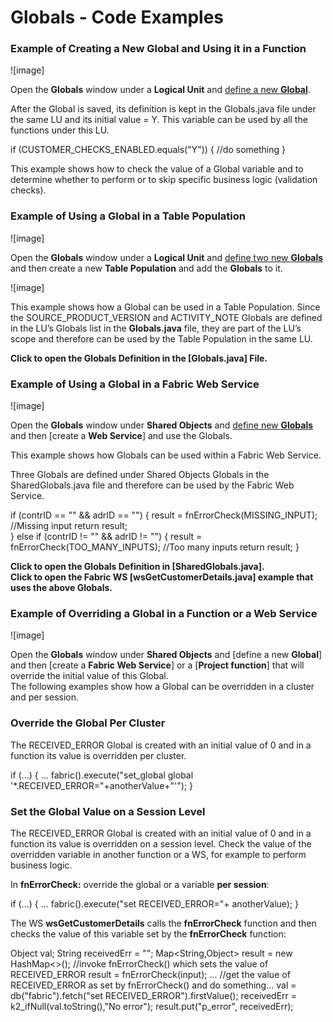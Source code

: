# Globals - Code Examples

### Example of Creating a New Global and Using it in a Function

![image]

Open the **Globals** window under a **Logical Unit** and [define a new **Global**](https://github.com/k2view-academy/K2View-Academy/wiki/Globals-Overview).

After the Global is saved, its definition is kept in the Globals.java file under the same LU and its initial value = Y. This variable can be used by all the functions under this LU.

if (CUSTOMER_CHECKS_ENABLED.equals("Y")) {
	//do something
}


This example shows how to check the value of a Global variable and to determine whether to perform or to skip specific business logic (validation checks).

### Example of Using a Global in a Table Population
![image]

Open the **Globals** window under a **Logical Unit** and [define two new **Globals**](https://github.com/k2view-academy/K2View-Academy/wiki/Globals-Overview) and then create a new **Table Population** and add the **Globals** to it.

![image]

This example shows how a Global can be used in a Table Population. Since the SOURCE_PRODUCT_VERSION and ACTIVITY_NOTE Globals are defined in the LU’s Globals list in the **Globals.java** file, they are part of the LU’s scope and therefore can be used by the Table Population in the same LU.

**Click to open the Globals Definition in the [Globals.java] File.**

### Example of Using a Global in a Fabric Web Service

![image]

Open the **Globals** window under **Shared Objects** and [define new **Globals**](https://github.com/k2view-academy/K2View-Academy/wiki/Globals-Overview) and then [create a **Web Service**] and use the Globals.

This example shows how Globals can be used within a Fabric Web Service.

Three Globals are defined under Shared Objects Globals in the SharedGlobals.java file and therefore can be used by the Fabric Web Service.


if (contrID == "" && adrID == "") {
	result = fnErrorCheck(MISSING_INPUT); //Missing input
	return result;	
} else if (contrID != "" && adrID != "") {
	result = fnErrorCheck(TOO_MANY_INPUTS); //Too many inputs
	return result;
}


**Click to open the Globals Definition in [SharedGlobals.java].**\
**Click to open the Fabric WS [wsGetCustomerDetails.java] example that uses the above Globals.**

### Example of Overriding a Global in a Function or a Web Service

![image]

Open the **Globals** window under **Shared Objects** and [define a new **Global**] and then [create a **Fabric Web Service**] or a [**Project function**] that will override the initial value of this Global.\
The following examples show how a Global can be overridden in a cluster and per session.

### Override the Global Per Cluster
The RECEIVED_ERROR Global is created with an initial value of 0 and in a function its value is overridden per cluster.


if (...) {
	...
	fabric().execute("set_global global '*.RECEIVED_ERROR="+anotherValue+"'");
}

### Set the Global Value on a Session Level

The RECEIVED_ERROR Global is created with an initial value of 0 and in a function its value is overridden on a session level. Check the value of the overridden variable in another function or a WS, for example to perform business logic. 

In **fnErrorCheck:** override the global or a variable **per session**:

if (...) {
	...
fabric().execute("set RECEIVED_ERROR="+ anotherValue);
}

The WS **wsGetCustomerDetails** calls the **fnErrorCheck** function and then checks the value of this variable set by the **fnErrorCheck** function:


Object val;
String receivedErr = "";
Map<String,Object> result = new HashMap<>(); 
//invoke fnErrorCheck() which sets the value of RECEIVED_ERROR
result = fnErrorCheck(input); 
...
//get the value of RECEIVED_ERROR as set by fnErrorCheck() and do something...
val = db("fabric").fetch("set RECEIVED_ERROR").firstValue();
receivedErr = k2_ifNull(val.toString(),"No error");
result.put("p_error", receivedErr);







